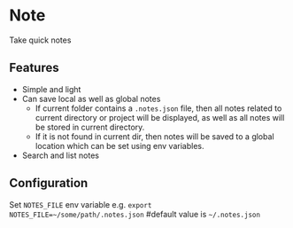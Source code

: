 # Note

Take quick notes

## Features

* Simple and light
* Can save local as well as global notes
  * If current folder contains a `.notes.json` file, then all notes related to current directory or project will be displayed, as well as all notes will be stored in current directory.
  * If it is not found in current dir, then notes will be saved to a global location which can be set using env variables.
* Search and list notes

## Configuration

Set `NOTES_FILE` env variable e.g.
`export NOTES_FILE=~/some/path/.notes.json` #default value is `~/.notes.json`
